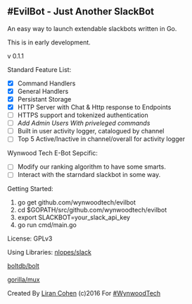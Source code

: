 #EvilBot - Just Another SlackBot
----------

An easy way to launch extendable slackbots written in Go.

This is in early development.

v 0.1.1

Standard Feature List:
- [x] Command Handlers
- [x] General Handlers
- [x] Persistant Storage
- [x] HTTP Server with Chat & Http response to Endpoints
- [ ] HTTPS support and tokenized authentication 
- [ ] *Add Admin Users With priveleged commands*
- [ ] Built in user activity logger, catalogued by channel
- [ ] Top 5 Active/Inactive in channel/overall for activity logger 

Wynwood Tech E-Bot Sepcific:
- [ ] Modify our ranking algorithm to have some smarts. 
- [ ] Interact with the starndard slackbot in some way. 

Getting Started:

1. go get github.com/wynwoodtech/evilbot
2. cd $GOPATH/src/github.com/wynwoodtech/evilbot
3. export SLACKBOT=your_slack_api_key
4. go run cmd/main.go


License: GPLv3

Using Libraries:
[nlopes/slack](http://github.com/nlopes/slack)

[boltdb/bolt](http://github.com/boltdb/bolt)

[gorilla/mux](http://github.com/gorilla/mux)



Created By [Liran Cohen](http://www.github.com/lirancohen) (c)2016 For [#WynwoodTech](http://www.wyn.tech)

